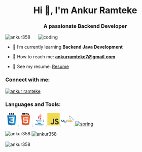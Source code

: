 
<h1 align="center">Hi 👋, I'm Ankur Ramteke</h1>
<h3 align="center">A passionate Backend Developer</h3>

<img align="right" alt="coding" width="400" src="https://cdn.dribbble.com/users/2131993/screenshots/4948736/thoughtworks-gif_dribbble.gif">

<p align="left"> <img src="https://komarev.com/ghpvc/?username=ankur358&label=Profile%20views&color=0e75b6&style=flat" alt="ankur358" /> </p>

- 🌱 I’m currently learning **Backend Java Development**

- 📧 How to reach me: **ankurramteke7@gmail.com**

- 📄 See my resume: [Resume](Resume)

<h3 align="left">Connect with me:</h3>
<p align="left">
<a href="https://linkedin.com/in/ankur ramteke" target="blank"><img align="center" src="https://raw.githubusercontent.com/rahuldkjain/github-profile-readme-generator/master/src/images/icons/Social/linked-in-alt.svg" alt="ankur ramteke" height="30" width="40" /></a>
</p>

<h3 align="left">Languages and Tools:</h3>
<p align="left"> <a href="https://www.w3schools.com/css/" target="_blank" rel="noreferrer"> <img src="https://raw.githubusercontent.com/devicons/devicon/master/icons/css3/css3-original-wordmark.svg" alt="css3" width="40" height="40"/> </a> <a href="https://www.w3.org/html/" target="_blank" rel="noreferrer"> <img src="https://raw.githubusercontent.com/devicons/devicon/master/icons/html5/html5-original-wordmark.svg" alt="html5" width="40" height="40"/> </a> <a href="https://www.java.com" target="_blank" rel="noreferrer"> <img src="https://raw.githubusercontent.com/devicons/devicon/master/icons/java/java-original.svg" alt="java" width="40" height="40"/> </a> <a href="https://developer.mozilla.org/en-US/docs/Web/JavaScript" target="_blank" rel="noreferrer"> <img src="https://raw.githubusercontent.com/devicons/devicon/master/icons/javascript/javascript-original.svg" alt="javascript" width="40" height="40"/> </a> <a href="https://www.mysql.com/" target="_blank" rel="noreferrer"> <img src="https://raw.githubusercontent.com/devicons/devicon/master/icons/mysql/mysql-original-wordmark.svg" alt="mysql" width="40" height="40"/> </a> <a href="https://spring.io/" target="_blank" rel="noreferrer"> <img src="https://www.vectorlogo.zone/logos/springio/springio-icon.svg" alt="spring" width="40" height="40"/> </a> </p>

<p><img align="left" src="https://github-readme-stats.vercel.app/api/top-langs?username=ankur358&show_icons=true&locale=en&layout=compact" alt="ankur358" /></p>

<p>&nbsp;<img align="center" src="https://github-readme-stats.vercel.app/api?username=ankur358&show_icons=true&locale=en" alt="ankur358" /></p>

<p><img align="center" src="https://github-readme-streak-stats.herokuapp.com/?user=ankur358&" alt="ankur358" /></p>
